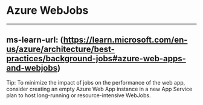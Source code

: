 # Azure WebJobs


---
ms-learn-url: (https://learn.microsoft.com/en-us/azure/architecture/best-practices/background-jobs#azure-web-apps-and-webjobs)
---

Tip:
To minimize the impact of jobs on the performance of the web app, consider creating an empty Azure Web App instance in a new App Service plan to host long-running or resource-intensive WebJobs.